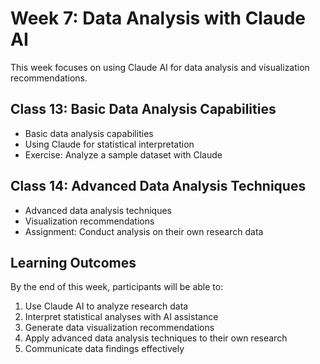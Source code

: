 # Week 7: Data Analysis with Claude AI

This week focuses on using Claude AI for data analysis and visualization recommendations.

## Class 13: Basic Data Analysis Capabilities

- Basic data analysis capabilities
- Using Claude for statistical interpretation
- Exercise: Analyze a sample dataset with Claude

## Class 14: Advanced Data Analysis Techniques

- Advanced data analysis techniques
- Visualization recommendations
- Assignment: Conduct analysis on their own research data

## Learning Outcomes

By the end of this week, participants will be able to:

1. Use Claude AI to analyze research data
2. Interpret statistical analyses with AI assistance
3. Generate data visualization recommendations
4. Apply advanced data analysis techniques to their own research
5. Communicate data findings effectively
